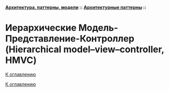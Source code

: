 **[Архитектура, паттерны, модели](../../README.md#patterns) ::** 
**[Архитектурные паттерны](../../README.md#patterns-architectural) ::**
# Иерархические Модель-Представление-Контроллер (Hierarchical model–view–controller, HMVC)

<!--

-->

[К оглавлению](../../README.md#patterns-architectural)



[К оглавлению](../../README.md#patterns-architectural)
